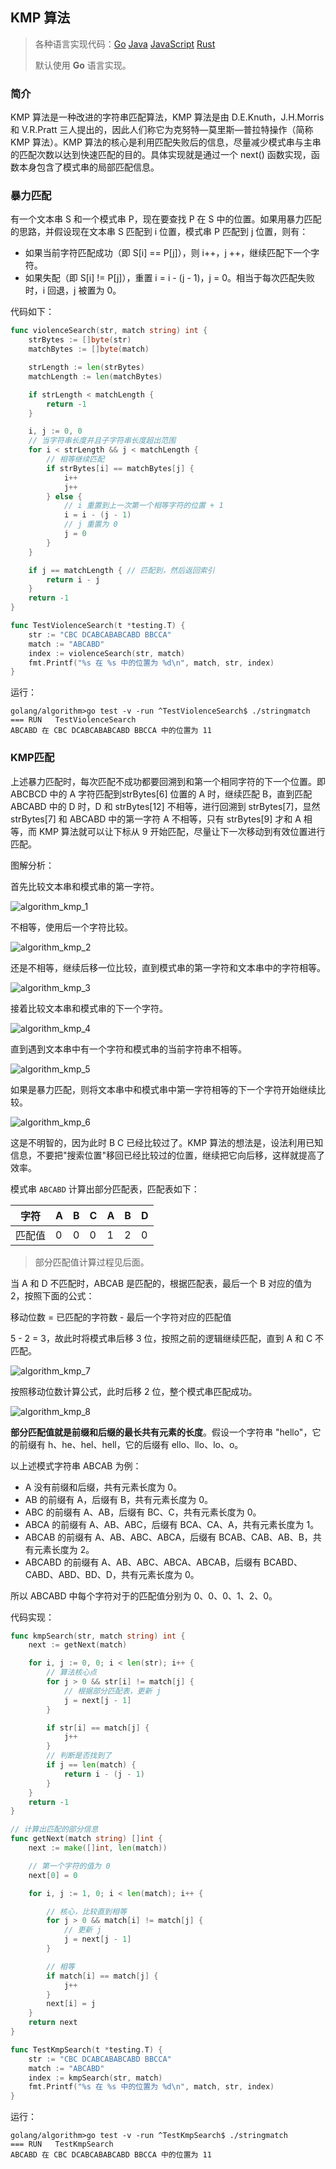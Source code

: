 ## KMP 算法

>各种语言实现代码：[Go](./golang/algorithm/stringmatch)   [Java](./java/algorithm/src/com/mcx/stringmatch)   [JavaScript](./javascript/algorithm/stringmatch)   [Rust](./rust/algorithm/src/string_match)
>
>默认使用 **Go** 语言实现。

### 简介

KMP 算法是一种改进的字符串匹配算法，KMP 算法是由 D.E.Knuth，J.H.Morris 和 V.R.Pratt 三人提出的，因此人们称它为克努特—莫里斯—普拉特操作（简称 KMP 算法）。KMP 算法的核心是利用匹配失败后的信息，尽量减少模式串与主串的匹配次数以达到快速匹配的目的。具体实现就是通过一个 next() 函数实现，函数本身包含了模式串的局部匹配信息。

### 暴力匹配

有一个文本串 S 和一个模式串 P，现在要查找 P 在 S 中的位置。如果用暴力匹配的思路，并假设现在文本串 S 匹配到 i 位置，模式串 P 匹配到 j 位置，则有：

* 如果当前字符匹配成功（即 S[i] == P[j]），则 i++，j ++，继续匹配下一个字符。
* 如果失配（即 S[i] != P[j]），重置 i = i - (j - 1)，j = 0。相当于每次匹配失败时，i 回退，j 被置为 0。

代码如下：

```go
func violenceSearch(str, match string) int {
    strBytes := []byte(str)
    matchBytes := []byte(match)

    strLength := len(strBytes)
    matchLength := len(matchBytes)

    if strLength < matchLength {
        return -1
    }

    i, j := 0, 0
    // 当字符串长度并且子字符串长度超出范围
    for i < strLength && j < matchLength {
        // 相等继续匹配
        if strBytes[i] == matchBytes[j] {
            i++
            j++
        } else {
            // i 重置到上一次第一个相等字符的位置 + 1
            i = i - (j - 1)
            // j 重置为 0
            j = 0
        }
    }

    if j == matchLength { // 匹配到，然后返回索引
        return i - j
    }
    return -1
}
```

```go
func TestViolenceSearch(t *testing.T) {
    str := "CBC DCABCABABCABD BBCCA"
    match := "ABCABD"
    index := violenceSearch(str, match)
    fmt.Printf("%s 在 %s 中的位置为 %d\n", match, str, index)
}
```

运行：

```shell
golang/algorithm>go test -v -run ^TestViolenceSearch$ ./stringmatch
=== RUN   TestViolenceSearch
ABCABD 在 CBC DCABCABABCABD BBCCA 中的位置为 11
```

### KMP匹配

上述暴力匹配时，每次匹配不成功都要回溯到和第一个相同字符的下一个位置。即 ABCBCD 中的 A 字符匹配到strBytes[6] 位置的 A 时，继续匹配 B，直到匹配 ABCABD 中的 D 时，D 和 strBytes[12] 不相等，进行回溯到 strBytes[7]，显然 strBytes[7] 和 ABCABD 中的第一字符 A 不相等，只有 strBytes[9] 才和 A 相等，而 KMP 算法就可以让下标从 9 开始匹配，尽量让下一次移动到有效位置进行匹配。

图解分析：

首先比较文本串和模式串的第一字符。

![algorithm_kmp_1](https://dxx.github.io/static-resource/datastructure-algorithm/images/algorithm_kmp_1.png)

不相等，使用后一个字符比较。

![algorithm_kmp_2](https://dxx.github.io/static-resource/datastructure-algorithm/images/algorithm_kmp_2.png)

还是不相等，继续后移一位比较，直到模式串的第一字符和文本串中的字符相等。

![algorithm_kmp_3](https://dxx.github.io/static-resource/datastructure-algorithm/images/algorithm_kmp_3.png)

接着比较文本串和模式串的下一个字符。

![algorithm_kmp_4](https://dxx.github.io/static-resource/datastructure-algorithm/images/algorithm_kmp_4.png)

直到遇到文本串中有一个字符和模式串的当前字符串不相等。

![algorithm_kmp_5](https://dxx.github.io/static-resource/datastructure-algorithm/images/algorithm_kmp_5.png)

如果是暴力匹配，则将文本串中和模式串中第一字符相等的下一个字符开始继续比较。

![algorithm_kmp_6](https://dxx.github.io/static-resource/datastructure-algorithm/images/algorithm_kmp_6.png)

这是不明智的，因为此时 B C 已经比较过了。KMP 算法的想法是，设法利用已知信息，不要把"搜索位置"移回已经比较过的位置，继续把它向后移，这样就提高了效率。

模式串 `ABCABD` 计算出部分匹配表，匹配表如下：

| 字符   | A    | B    | C    | A    | B    | D    |
| ------ | ---- | ---- | ---- | ---- | ---- | ---- |
| 匹配值 | 0    | 0    | 0    | 1    | 2    | 0    |

> 部分匹配值计算过程见后面。

当 A 和 D 不匹配时，ABCAB 是匹配的，根据匹配表，最后一个 B 对应的值为 2，按照下面的公式：

移动位数 = 已匹配的字符数 - 最后一个字符对应的匹配值

5 - 2 = 3，故此时将模式串后移 3 位，按照之前的逻辑继续匹配，直到 A 和 C 不匹配。

![algorithm_kmp_7](https://dxx.github.io/static-resource/datastructure-algorithm/images/algorithm_kmp_7.png)

按照移动位数计算公式，此时后移 2 位，整个模式串匹配成功。

![algorithm_kmp_8](https://dxx.github.io/static-resource/datastructure-algorithm/images/algorithm_kmp_8.png)

**部分匹配值就是前缀和后缀的最长共有元素的长度**。假设一个字符串 "hello"，它的前缀有 h、he、hel、hell，它的后缀有 ello、llo、lo、o。

以上述模式字符串 ABCAB 为例：

* A 没有前缀和后缀，共有元素长度为 0。
* AB 的前缀有 A，后缀有 B，共有元素长度为 0。
* ABC 的前缀有 A、AB，后缀有 BC、C，共有元素长度为 0。
* ABCA 的前缀有 A、AB、ABC，后缀有 BCA、CA、A，共有元素长度为 1。
* ABCAB 的前缀有 A、AB、ABC、ABCA，后缀有 BCAB、CAB、AB、B，共有元素长度为 2。
* ABCABD 的前缀有 A、AB、ABC、ABCA、ABCAB，后缀有 BCABD、CABD、ABD、BD、D，共有元素长度为 0。

所以 ABCABD 中每个字符对于的匹配值分别为 0、0、0、1、2、0。

代码实现：

```go
func kmpSearch(str, match string) int {
    next := getNext(match)

    for i, j := 0, 0; i < len(str); i++ {
        // 算法核心点
        for j > 0 && str[i] != match[j] {
            // 根据部分匹配表，更新 j
            j = next[j - 1]
        }

        if str[i] == match[j] {
            j++
        }
        // 判断是否找到了
        if j == len(match) {
            return i - (j - 1)
        }
    }
    return -1
}

// 计算出匹配的部分信息
func getNext(match string) []int {
    next := make([]int, len(match))

    // 第一个字符的值为 0
    next[0] = 0

    for i, j := 1, 0; i < len(match); i++ {

        // 核心，比较直到相等
        for j > 0 && match[i] != match[j] {
            // 更新 j
            j = next[j - 1]
        }

        // 相等
        if match[i] == match[j] {
            j++
        }
        next[i] = j
    }
    return next
}
```

```go
func TestKmpSearch(t *testing.T) {
    str := "CBC DCABCABABCABD BBCCA"
    match := "ABCABD"
    index := kmpSearch(str, match)
    fmt.Printf("%s 在 %s 中的位置为 %d\n", match, str, index)
}
```

运行：

```shell
golang/algorithm>go test -v -run ^TestKmpSearch$ ./stringmatch
=== RUN   TestKmpSearch
ABCABD 在 CBC DCABCABABCABD BBCCA 中的位置为 11
```
